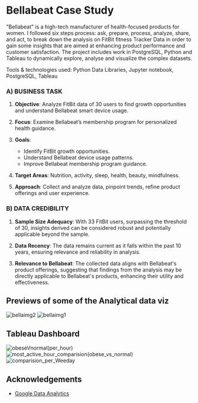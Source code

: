 
# Bellabeat Case Study

"Bellabeat" is a high-tech manufacturer of health-focused products for women. I followed six steps process: ask,
prepare, process, analyze, share, and act, to break down the analysis on FitBit fitness Tracker Data in order to gain
some insights that are aimed at enhancing product performance and customer satisfaction. The project includes
work in PostgreSQL, Python and Tableau to dynamically explore, analyse and visualize the complex datasets.

Tools & technologies used: Python Data Libraries, Jupyter notebook, PostgreSQL, Tableau

### A)  BUSINESS TASK

1. **Objective**: Analyze FitBit data of 30 users to find growth opportunities and understand Bellabeat smart device usage.
  
2. **Focus**: Examine Bellabeat’s membership program for personalized health guidance.
  
3. **Goals**:
   - Identify FitBit growth opportunities.
   - Understand Bellabeat device usage patterns.
   - Improve Bellabeat membership program guidance.
  
4. **Target Areas**: Nutrition, activity, sleep, health, beauty, mindfulness.
  
5. **Approach**: Collect and analyze data, pinpoint trends, refine product offerings and user experience.


### B) DATA CREDIBILITY
1. **Sample Size Adequacy**: With 33 FitBit users, surpassing the threshold of 30, insights derived can be considered robust and potentially applicable beyond the sample.
  
2. **Data Recency**: The data remains current as it falls within the past 10 years, ensuring relevance and reliability in analysis.
  
3. **Relevance to Bellabeat**: The collected data aligns with Bellabeat's product offerings, suggesting that findings from the analysis may be directly applicable to Bellabeat's products, enhancing their utility and effectiveness.






## Previews of some of the Analytical data viz

![bellaimg2](https://github.com/arinsharma123/BellaBeat/assets/128144029/a449567c-1819-42d8-bea0-ca58e61ce1cb)
![bellaimg1](https://github.com/arinsharma123/BellaBeat/assets/128144029/4e5e0cce-26fe-4eb5-ad88-42da29b9b451)

## Tableau Dashboard
![obeseVnormal(per_hour)](https://github.com/arinsharma123/BellaBeat/assets/128144029/7e82ff46-9699-44ab-a99a-6f92ca04bebb)
![most_active_hour_comparision(obese_vs_normal)](https://github.com/arinsharma123/BellaBeat/assets/128144029/6111bac6-859a-4ecd-a0a4-73b936a56627)
![comparision_per_Weeday](https://github.com/arinsharma123/BellaBeat/assets/128144029/fd995cdc-94e1-4a04-b263-383dae3e1527)


## Acknowledgements

 - [Google Data Analytics](https://www.coursera.org/professional-certificates/google-data-analytics?)
